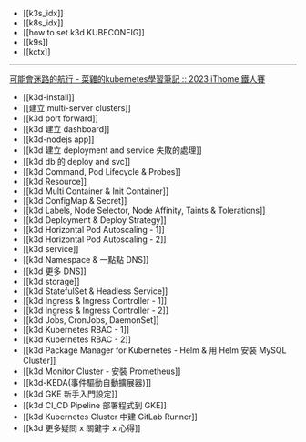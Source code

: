 - [[k3s_idx]]
- [[k8s_idx]]
- [[how to set k3d KUBECONFIG]]
- [[k9s]]
- [[kctx]]

---



[可能會迷路的航行 - 菜雞的kubernetes學習筆記 :: 2023 iThome 鐵人賽](https://ithelp.ithome.com.tw/users/20162795/ironman/6596)

- [[k3d-install]]
- [[建立 multi-server clusters]]
- [[k3d port forward]]
- [[k3d 建立 dashboard]]
- [[k3d-nodejs app]]
- [[k3d 建立 deployment and service 失敗的處理]]
- [[k3d db 的 deploy and svc]]
- [[k3d Command, Pod Lifecycle & Probes]]
- [[k3d Resource]]
- [[k3d Multi Container & Init Container]]
- [[k3d ConfigMap & Secret]]
- [[k3d Labels, Node Selector, Node Affinity, Taints & Tolerations]]
- [[k3d Deployment & Deploy Strategy]]
- [[k3d Horizontal Pod Autoscaling - 1]]
- [[k3d Horizontal Pod Autoscaling - 2]]
- [[k3d service]]
- [[k3d Namespace & 一點點 DNS]]
- [[k3d 更多 DNS]]
- [[k3d storage]]
- [[k3d StatefulSet & Headless Service]]
- [[k3d Ingress & Ingress Controller - 1]]
- [[k3d Ingress & Ingress Controller - 2]]
- [[k3d Jobs, CronJobs, DaemonSet]]
- [[k3d Kubernetes RBAC - 1]]
- [[k3d Kubernetes RBAC - 2]]
- [[k3d Package Manager for Kubernetes - Helm & 用 Helm 安裝 MySQL Cluster]]
- [[k3d  Monitor Cluster - 安裝 Prometheus]]
- [[k3d-KEDA(事件驅動自動擴展器)]]
- [[k3d GKE 新手入門設定]]
- [[k3d CI_CD Pipeline 部署程式到 GKE]]
- [[k3d Kubernetes Cluster 中建 GitLab Runner]]
- [[k3d 更多疑問 x 關鍵字 x 心得]]


